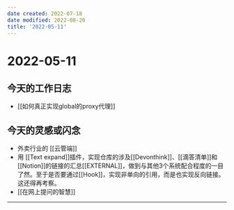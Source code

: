 ```yaml
---
date created: 2022-07-18
date modified: 2022-08-20
title: '2022-05-11'
---
```


# 2022-05-11

## 今天的工作日志

- [[如何真正实现global的proxy代理]]

## 今天的灵感或闪念

- 外卖行业的 [[云管端]]
- 用 [[Text expand]]插件，实现仓库的涉及[[Devonthink]]、[[滴答清单]]和[[Notion]]的链接的汇总[[EXTERNAL]]，做到与其他3个系统配合程度的一目了然。至于是否要通过[[Hook]]，实现非单向的引用，而是也实现反向链接。这还得再考察。
- [[在网上提问的智慧]]
---
